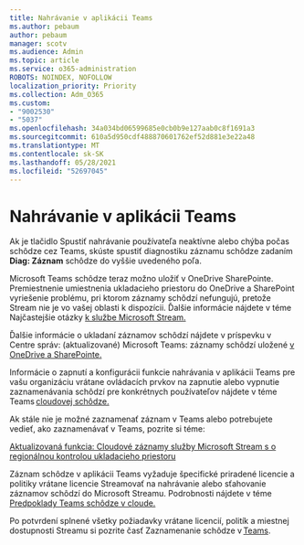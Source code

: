```yaml
---
title: Nahrávanie v aplikácii Teams
ms.author: pebaum
author: pebaum
manager: scotv
ms.audience: Admin
ms.topic: article
ms.service: o365-administration
ROBOTS: NOINDEX, NOFOLLOW
localization_priority: Priority
ms.collection: Adm_O365
ms.custom:
- "9002530"
- "5037"
ms.openlocfilehash: 34a034bd06599685e0cb0b9e127aab0c8f1691a3
ms.sourcegitcommit: 610a5d950cdf488870601762ef52d881e3e22a48
ms.translationtype: MT
ms.contentlocale: sk-SK
ms.lasthandoff: 05/28/2021
ms.locfileid: "52697045"
---
```

# <a name="recording-in-teams"></a>Nahrávanie v aplikácii Teams

Ak je tlačidlo  Spustiť nahrávanie používateľa neaktívne alebo chýba počas schôdze cez Teams, skúste spustiť diagnostiku záznamu schôdze zadaním **Diag: Záznam** schôdze do vyššie uvedeného poľa. 

Microsoft Teams schôdze teraz možno uložiť v OneDrive SharePointe. Premiestnenie umiestnenia ukladacieho priestoru do OneDrive a SharePoint vyriešenie problému, pri ktorom záznamy schôdzí nefungujú, pretože Stream nie je vo vašej oblasti k dispozícii. Ďalšie informácie nájdete v téme Najčastejšie otázky [k službe Microsoft Stream.](/stream/faq#which-regions-does-microsoft-stream-host-my-data-in)

Ďalšie informácie o ukladaní záznamov schôdzí nájdete v príspevku v Centre správ: (aktualizované) Microsoft Teams: záznamy schôdzí uložené [v OneDrive a SharePointe.](https://portal.microsoft.com/Adminportal/Home?ref=MessageCenter&id=MC222640)

Informácie o zapnutí a konfigurácii funkcie nahrávania v aplikácii Teams pre vašu organizáciu vrátane ovládacích prvkov na zapnutie alebo vypnutie zaznamenávania schôdzí pre konkrétnych používateľov nájdete v téme Teams [cloudovej schôdze.](/microsoftteams/cloud-recording) 

Ak stále nie je možné zaznamenať záznam v Teams alebo potrebujete vedieť, ako zaznamenávať v Teams, pozrite si téme: 

[Aktualizovaná funkcia: Cloudové záznamy služby Microsoft Stream s o regionálnou kontrolou ukladacieho priestoru](https://admin.microsoft.com/AdminPortal/Home#/MessageCenter?id=MC214327)

Záznam schôdze v aplikácii Teams vyžaduje špecifické priradené licencie a politiky vrátane licencie Streamovať na nahrávanie alebo sťahovanie záznamov schôdzí do Microsoft Streamu. Podrobnosti nájdete v téme [Predpoklady Teams schôdze v cloude.](/microsoftteams/cloud-recording#prerequisites-for-teams-cloud-meeting-recording)

Po potvrdení splnené všetky požiadavky vrátane licencií, politík a miestnej dostupnosti Streamu si pozrite časť Zaznamenanie schôdze v [Teams](https://support.office.com/article/34dfbe7f-b07d-4a27-b4c6-de62f1348c24). 